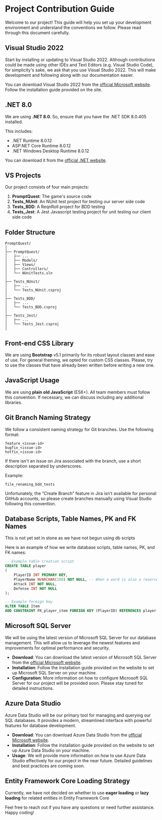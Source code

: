 # Project Contribution Guide

Welcome to our project! This guide will help you set up your development environment and understand the conventions we follow. Please read through this document carefully.

## Visual Studio 2022

Start by installing or updating to Visual Studio 2022. Although contributions could be made using other IDEs and Text Editors (e.g. Visual Studio Code), for simplicity's sake, we ask that you use Visual Studio 2022. This will make development and following along with our documentation easier.

You can download Visual Studio 2022 from the [official Microsoft website](https://visualstudio.microsoft.com/downloads/). Follow the installation guide provided on the site.

## .NET 8.0

We are using **.NET 8.0**. So, ensure that you have the .NET SDK 8.0.405 installed. 

This includes:
- .NET Runtime 8.0.12
- ASP.NET Core Runtime 8.0.12
- .NET Windows Desktop Runtime 8.0.12

You can download it from the [official .NET website](https://dotnet.microsoft.com/download/dotnet/8.0).

## VS Projects

Our project consists of four main projects:
1. **PromptQuest**: The game's source code
2. **Tests_NUnit**: An NUnit test project for testing our server side code
3. **Tests_BDD**: A ReqnRoll project for BDD testing
4. **Tests_Jest**: A Jest Javascript testing project for unit testing our client side code

## Folder Structure

```
PromptQuest/
│
├── PromptQuest/
│   ├── ...
│   ├── Models/
│   ├── Views/
│   ├── Controllers/
│   └── NUnitTests.sln
│
├── Tests_NUnit/
│   ├── ...
│   └── Tests_NUnit.csproj
│
├── Tests_BDD/
│   ├── ...
│   └── Tests_BDD.csproj
│
├── Tests_Jest/
│   ├── ...
│   └── Tests_Jest.csproj
│
```

## Front-end CSS Library

We are using **Bootstrap** v5.1 primarily for its robust layout classes and ease of use. For general theming, we opted for custom CSS classes. Please, try to use the classes that have already been written before writing a new one.

## JavaScript Usage

We are using **plain old JavaScript** (ES6+). All team members must follow this convention. If necessary, we can discuss including any additional libraries.

## Git Branch Naming Strategy

We follow a consistent naming strategy for Git branches. Use the following format:

```
feature_<issue-id>
bugfix_<issue-id>
hotfix_<issue-id>
```

If there isn't an issue on Jira associated with the branch, use a short description separated by underscores.

Example:

```
file_renaming_bdd_tests
```

Unfortunately, the “Create Branch” feature in Jira isn't available for personal GitHub accounts, so please create branches manually using Visual Studio following this convention. 

## Database Scripts, Table Names, PK and FK Names

This is not yet set in stone as we have not begun using db scripts

Here is an example of how we write database scripts, table names, PK, and FK names:

```sql
-- Example table creation script
CREATE TABLE player
(
    PlayerID INT PRIMARY KEY,
    PlayerName NVARCHAR(100) NOT NULL, -- When a word is also a reserved keyword, like "Name", put the name of the table before it.
    Attack INT NOT NULL,
    Defense INT NOT NULL
);

-- Example foreign key
ALTER TABLE Item
ADD CONSTRAINT FK_player_item FOREIGN KEY (PlayerID) REFERENCES player(PlayerID);
```

## Microsoft SQL Server

We will be using the latest version of Microsoft SQL Server for our database management. This will allow us to leverage the newest features and improvements for optimal performance and security. 

- **Download**: You can download the latest version of Microsoft SQL Server from the [official Microsoft website](https://www.microsoft.com/en-us/sql-server/sql-server-downloads).
- **Installation**: Follow the installation guide provided on the website to set up Microsoft SQL Server on your machine.
- **Configuration**: More information on how to configure Microsoft SQL Server for our project will be provided soon. Please stay tuned for detailed instructions.

## Azure Data Studio

Azure Data Studio will be our primary tool for managing and querying our SQL databases. It provides a modern, streamlined interface with powerful features for database development.

- **Download**: You can download Azure Data Studio from the [official Microsoft website](https://docs.microsoft.com/en-us/sql/azure-data-studio/download-azure-data-studio).
- **Installation**: Follow the installation guide provided on the website to set up Azure Data Studio on your machine.
- **Usage**: We will provide more information on how to use Azure Data Studio effectively for our project in the near future. Detailed guidelines and best practices are coming soon.

## Entity Framework Core Loading Strategy

Currently, we have not decided on whether to use **eager loading** or **lazy loading** for related entities in Entity Framework Core

Feel free to reach out if you have any questions or need further assistance. Happy coding!